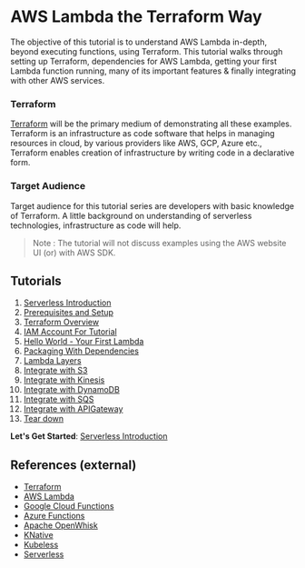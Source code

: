 # AWS Lambda the Terraform Way

The objective of this tutorial is to understand AWS Lambda in-depth, beyond executing functions, using Terraform. 
This tutorial walks through setting up Terraform, dependencies for AWS Lambda, getting your first Lambda function running, 
many of its important features & finally integrating with other AWS services. 

### Terraform
[Terraform](https://www.terraform.io/) will be the primary medium of demonstrating all these examples. 
Terraform is an infrastructure as code software that helps in managing resources in cloud, by various providers like 
AWS, GCP, Azure etc., Terraform enables creation of infrastructure by writing code in a declarative form.

### Target Audience
Target audience for this tutorial series are developers with basic knowledge of Terraform. 
A little background on understanding of serverless technologies, infrastructure as code will help. 
> Note : The tutorial will not discuss examples using the AWS website UI (or) with AWS SDK.     

## Tutorials

1. [Serverless Introduction](docs/01-serverless-introduction.md)
2. [Prerequisites and Setup](docs/02-terraform-and-aws-cli-installation.md)
3. [Terraform Overview](docs/03-terraform-overview.md)
4. [IAM Account For Tutorial](docs/04-iam-account-setup.md)
5. [Hello World - Your First Lambda](docs/05-hello-world-your-first-lambda.md)
6. [Packaging With Dependencies](docs/06-packaging-lambda-with-dependencies.md)
7. [Lambda Layers](docs/07-lambda-layers.md)
8. [Integrate with S3](docs/08-integrate-with-s3.md)
9. [Integrate with Kinesis](docs/09-integrate-with-kinesis.md)
10. [Integrate with DynamoDB](docs/10-integrate-with-dynamodb.md)
11. [Integrate with SQS](docs/11-integrate-with-sqs.md)
12. [Integrate with APIGateway](docs/12-integrate-with-api-gateway.md)
13. [Tear down](docs/13-teardown.md)

**Let's Get Started**: [Serverless Introduction](docs/01-serverless-introduction.md)

## References (external)
- [Terraform](https://www.terraform.io/)
- [AWS Lambda](https://aws.amazon.com/lambda/)
- [Google Cloud Functions](https://cloud.google.com/functions/)
- [Azure Functions](https://azure.microsoft.com/en-gb/services/functions/)
- [Apache OpenWhisk](https://openwhisk.apache.org/)
- [KNative](https://cloud.google.com/knative/)
- [Kubeless](https://kubeless.io/)
- [Serverless](https://serverless.com/)  

